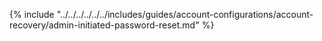 {% include "../../../../../../includes/guides/account-configurations/account-recovery/admin-initiated-password-reset.md" %}